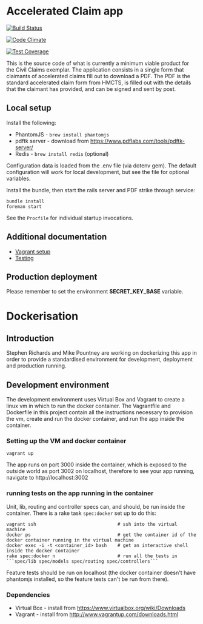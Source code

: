 # Accelerated Claim app

[![Build Status](http://jenkins.dsd.io/view/Civil%20Claims%20Dashboard/job/civilclaims-accelerated-test/badge/icon)](http://ec2-54-194-212-120.eu-west-1.compute.amazonaws.com/view/Civil%20Claims%20Dashboard/job/civilclaims-accelerated-test/)

[![Code Climate](https://codeclimate.com/github/ministryofjustice/accelerated_claims/badges/gpa.svg)](https://codeclimate.com/github/ministryofjustice/accelerated_claims)

[![Test Coverage](https://codeclimate.com/github/ministryofjustice/accelerated_claims/badges/coverage.svg)](https://codeclimate.com/github/ministryofjustice/accelerated_claims)

This is the source code of what is currently a minimum viable product for the Civil Claims exemplar. The application consists in a single form that claimants of accelerated claims fill out to download a PDF. The PDF is the standard accelerated claim form from HMCTS, is filled out with the details that the claimant has provided, and can be signed and sent by post.

## Local setup

Install the following:

* PhantomJS - `brew install phantomjs`
* pdftk server - download from <https://www.pdflabs.com/tools/pdftk-server/>
* Redis - `brew install redis` (optional)

Configuration data is loaded from the .env file (via dotenv gem). The default configuration will work for local development, but see the file for optional variables.

Install the bundle, then start the rails server and PDF strike through service:

```
bundle install
foreman start
```

See the `Procfile` for individual startup invocations.

## Additional documentation

* [Vagrant setup](docs/vagrant.md)
* [Testing](docs/testing.md)

## Production deployment

Please remember to set the environment **SECRET_KEY_BASE** variable.



# Dockerisation

## Introduction

Stephen Richards and Mike Pountney are working on dockerizing this app in order to provide a standardised environment for development, deployment and production running.

## Development environment

The development environment uses Virtual Box and Vagrant to create a linux vm in which to run the docker container.  The Vagrantfile and Dockerfile in this project contain all the instructions necessary to provision the vm, create and run the docker container, and run the app inside the container.

### Setting up the VM and docker container

	vagrant up

The app runs on port 3000 inside the container, which is exposed to the outside world as port 3002 on localhost, therefore to see your app running, navigate to http://localhost:3002



### running tests on the app running in the container

Unit, lib, routing and controller specs can, and should, be run inside the container.  There is a rake task ```spec:docker``` set up to do this:

	vagrant ssh 			                 # ssh into the virtual machine
	docker ps 				                 # get the container id of the docker container running in the virtual machine
	docker exec -i -t <container_id> bash    # get an interactive shell inside the docker container
	rake spec:docker n                       # run all the tests in ```spec/lib spec/models spec/routing spec/controllers```

Feature tests should be run on localhost (the docker container doesn't have phantomjs installed, so the feature tests can't be run from there).


### Dependencies
* Virtual Box  - install from https://www.virtualbox.org/wiki/Downloads
* Vagrant - install from http://www.vagrantup.com/downloads.html





